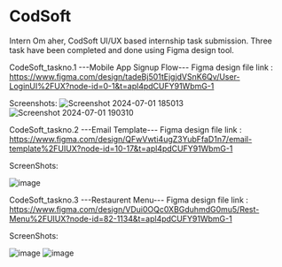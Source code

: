 # CodSoft
Intern Om aher,
CodSoft UI/UX based internship task submission.
Three task have been completed and done using Figma design tool.


CodeSoft_taskno.1
---Mobile App Signup Flow---
Figma design file link : https://www.figma.com/design/tadeBj501tEjgjdVSnK6Qv/User-LoginUI%2FUX?node-id=0-1&t=apl4pdCUFY91WbmG-1


Screenshots:
![Screenshot 2024-07-01 185013](https://github.com/omBABA333/CodSoft/assets/101958712/b65d7d66-80d3-4c8d-a00f-2b83ee27626d)
![Screenshot 2024-07-01 190310](https://github.com/omBABA333/CodSoft/assets/101958712/34a0bde3-0171-4021-8272-b52574700200)


CodeSoft_taskno.2
---Email Template---
Figma design file link : https://www.figma.com/design/QFwVwti4ugZ3YubFfaD1n7/email-template%2FUIUX?node-id=10-17&t=apl4pdCUFY91WbmG-1


ScreenShots:

![image](https://github.com/omBABA333/CodSoft/assets/101958712/179db54f-dee9-4bdc-bdb2-5b6877f1c11f)


CodeSoft_taskno.3
---Restaurent Menu---
Figma design file link : https://www.figma.com/design/VDui0OQc0XBGduhmdG0mu5/Rest-Menu%2FUIUX?node-id=82-1134&t=apl4pdCUFY91WbmG-1

ScreenShots:


![image](https://github.com/omBABA333/CodSoft/assets/101958712/f7de5bf3-6898-49b2-99d9-32f8dd6732e6)
![image](https://github.com/omBABA333/CodSoft/assets/101958712/817bc4dc-d340-43c3-b243-49c9d3cc7561)


